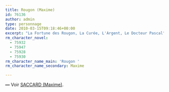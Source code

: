 ```yaml
---
title: Rougon (Maxime)
id: 76136
author: admin
type: personnage
date: 2010-03-15T09:18:46+00:00
excerpt: "La Fortune des Rougon, La Curée, L'Argent, Le Docteur Pascal"
rm_character_novel:
  - 75932
  - 75947
  - 75928
  - 75930
rm_character_name_main: 'Rougon '
rm_character_name_secondary: Maxime

---
```

**—** Voir <a href="#/personnage/saccard-maxime/" target="_self">SACCARD (Maxime)</a>.